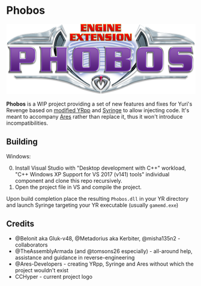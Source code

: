 # Phobos

![Phobos logo](logo.png)

**Phobos** is a WIP project providing a set of new features and fixes for Yuri's Revenge based on [modified YRpp](https://github.com/Metadorius/YRpp) and [Syringe](https://github.com/Ares-Developers/Syringe) to allow injecting code. It's meant to accompany [Ares](https://github.com/Ares-Developers/Ares) rather than replace it, thus it won't introduce incompatibilities.


Building
--------

Windows:

0. Install Visual Studio with "Desktop development with C++" workload, "C++ Windows XP Support for VS 2017 (v141) tools" individual component and clone this repo recursively.
1. Open the project file in VS and compile the project.

Upon build completion place the resulting `Phobos.dll` in your YR directory and launch Syringe targeting your YR executable (usually `gamemd.exe`)


Credits
-------

- @Belonit aka Gluk-v48, @Metadorius aka Kerbiter, @misha135n2 - collaborators
- @TheAssemblyArmada (and @tomsons26 especially) - all-around help, assistance and guidance in reverse-engineering
- @Ares-Developers - creating YRpp, Syringe and Ares without which the project wouldn't exist
- CCHyper - current project logo